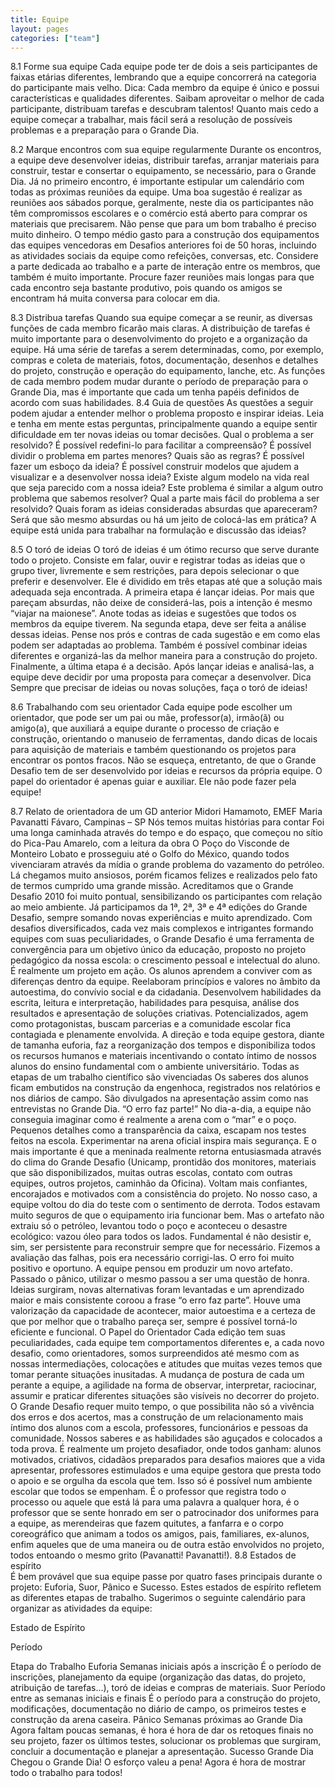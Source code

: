 ```yaml
---
title: Equipe
layout: pages
categories: ["team"]
---
```

8.1 Forme sua equipe 
	Cada equipe pode ter de dois a seis participantes de faixas etárias diferentes, lembrando que a equipe concorrerá na categoria do participante mais velho.
Dica:
	Cada membro da equipe é único e possui características e qualidades diferentes. Saibam aproveitar o melhor de cada participante, distribuam tarefas e descubram talentos! Quanto mais cedo a equipe começar a trabalhar, mais fácil será a resolução de possíveis problemas e a preparação para o Grande Dia. 

8.2 Marque encontros com sua equipe regularmente 
	Durante os encontros, a equipe deve desenvolver ideias, distribuir tarefas, arranjar materiais para construir, testar e consertar o equipamento, se necessário, para o Grande Dia. 
	Já no primeiro encontro, é importante estipular um calendário com todas as próximas reuniões da equipe. Uma boa sugestão é realizar as reuniões aos sábados porque, geralmente, neste dia os participantes não têm compromissos escolares e o comércio está aberto para comprar os materiais que precisarem. Não pense que para um bom trabalho é preciso muito dinheiro. 
	O tempo médio gasto para a construção dos equipamentos das equipes vencedoras em Desafios anteriores foi de 50 horas, incluindo as atividades sociais da equipe como refeições, conversas, etc. 
	Considere a parte dedicada ao trabalho e a parte de interação entre os membros, que também é muito importante. Procure fazer reuniões mais longas para que cada encontro seja bastante produtivo, pois quando os amigos se encontram há muita conversa para colocar em dia. 

8.3 Distribua tarefas 
	Quando sua equipe começar a se reunir, as diversas funções de cada membro ficarão mais claras. A distribuição de tarefas é muito importante para o desenvolvimento do projeto e a organização da equipe. Há uma série de tarefas a serem determinadas, como, por exemplo, compras e coleta de materiais, fotos, documentação, desenhos e detalhes do projeto, construção e operação do equipamento, lanche, etc. As funções de cada membro podem mudar durante o período de preparação para o Grande Dia, mas é importante que cada um tenha papéis definidos de acordo com suas habilidades. 
8.4 Guia de questões 
	As questões a seguir podem ajudar a entender melhor o problema proposto e inspirar ideias. Leia e tenha em mente estas perguntas, principalmente quando a equipe sentir dificuldade em ter novas ideias ou tomar decisões. 
Qual o problema a ser resolvido? 
É possível redefini-lo para facilitar a compreensão? 
É possível dividir o problema em partes menores? 
Quais são as regras? 
É possível fazer um esboço da ideia? 
É possível construir modelos que ajudem a visualizar e a desenvolver nossa ideia? 
Existe algum modelo na vida real que seja parecido com a nossa ideia? 
Este problema é similar a algum outro problema que sabemos resolver? 
Qual a parte mais fácil do problema a ser resolvido? 
Quais foram as ideias consideradas absurdas que apareceram? Será que são mesmo absurdas ou há um jeito de colocá-las em prática? 
A equipe está unida para trabalhar na formulação e discussão das ideias? 

8.5 O toró de ideias 
	O toró de ideias é um ótimo recurso que serve durante todo o projeto. Consiste em falar, ouvir e registrar todas as ideias que o grupo tiver, livremente e sem restrições, para depois selecionar o que preferir e desenvolver. Ele é dividido em três etapas até que a solução mais adequada seja encontrada.
	A primeira etapa é lançar ideias. Por mais que pareçam absurdas, não deixe de considerá-las, pois a intenção é mesmo “viajar na maionese”. Anote todas as ideias e sugestões que todos os membros da equipe tiverem. 
	Na segunda etapa, deve ser feita a análise dessas ideias. Pense nos prós e contras de cada sugestão e em como elas podem ser adaptadas ao problema. Também é possível combinar ideias diferentes e organizá-las da melhor maneira para a construção do projeto. 
	Finalmente, a última etapa é a decisão. Após lançar ideias e analisá-las, a equipe deve decidir por uma proposta para começar a desenvolver. 
Dica
	Sempre que precisar de ideias ou novas soluções, faça o toró de ideias!

8.6 Trabalhando com seu orientador 
	Cada equipe pode escolher um orientador, que pode ser um pai ou mãe, professor(a), irmão(ã) ou amigo(a), que auxiliará a equipe durante o processo de criação e construção, orientando o manuseio de ferramentas, dando dicas de locais para aquisição de materiais e também questionando os projetos para encontrar os pontos fracos. 
	Não se esqueça, entretanto, de que o Grande Desafio tem de ser desenvolvido por ideias e recursos da própria equipe. O papel do orientador é apenas guiar e auxiliar. Ele não pode fazer pela equipe! 

8.7 Relato de orientadora de um GD anterior
Midori Hamamoto, EMEF Maria Pavanatti Fávaro, Campinas – SP 
Nós temos muitas histórias para contar 
Foi uma longa caminhada através do tempo e do espaço, que começou no sítio do Pica-Pau Amarelo, com a leitura da obra O Poço do Visconde de Monteiro Lobato e prosseguiu até o Golfo do México, quando todos vivenciaram através da mídia o grande problema do vazamento do petróleo. Lá chegamos muito ansiosos, porém ficamos felizes e realizados pelo fato de termos cumprido uma grande missão. Acreditamos que o Grande Desafio 2010 foi muito pontual, sensibilizando os participantes com relação ao meio ambiente. 
Já participamos da 1ª, 2ª, 3ª e 4ª edições do Grande Desafio, sempre somando novas experiências e muito aprendizado. 
Com desafios diversificados, cada vez mais complexos e intrigantes formando equipes com suas peculiaridades, o Grande Desafio é uma ferramenta de convergência para um objetivo único da educação, proposto no projeto pedagógico da nossa escola: o crescimento pessoal e intelectual do aluno. É realmente um projeto em ação. 
Os alunos aprendem a conviver com as diferenças dentro da equipe. Reelaboram princípios e valores no âmbito da autoestima, do convívio social e da cidadania. Desenvolvem habilidades da escrita, leitura e interpretação, habilidades para pesquisa, análise dos resultados e apresentação de soluções criativas. Potencializados, agem como protagonistas, buscam parcerias e a comunidade escolar fica contagiada e plenamente envolvida. A direção e toda equipe gestora, diante de tamanha euforia, faz a reorganização dos tempos e disponibiliza todos os recursos humanos e materiais incentivando o contato íntimo de nossos alunos do ensino fundamental com o ambiente universitário. 
Todas as etapas de um trabalho científico são vivenciadas 
Os saberes dos alunos ficam embutidos na construção da engenhoca, registrados nos relatórios e nos diários de campo. São divulgados na apresentação assim como nas entrevistas no Grande Dia. 
“O erro faz parte!” 
No dia-a-dia, a equipe não conseguia imaginar como é realmente a arena com o “mar” e o poço. 
Pequenos detalhes como a transparência da caixa, escapam nos testes feitos na escola. Experimentar na arena oficial inspira mais segurança. E o mais importante é que a meninada realmente retorna entusiasmada através do clima do Grande Desafio (Unicamp, prontidão dos monitores, materiais que são disponibilizados, muitas outras escolas, contato com outras equipes, outros projetos, caminhão da Oficina). Voltam mais confiantes, encorajados e motivados com a consistência do projeto. 
No nosso caso, a equipe voltou do dia do teste com o sentimento de derrota. Todos estavam muito seguros de que o equipamento iria funcionar bem. Mas o artefato não extraiu só o petróleo, levantou todo o poço e aconteceu o desastre ecológico: vazou óleo para todos os lados. 
Fundamental é não desistir e, sim, ser persistente para reconstruir sempre que for necessário. 
Fizemos a avaliação das falhas, pois era necessário corrigi-las. O erro foi muito positivo e oportuno. A equipe pensou em produzir um novo artefato. 
Passado o pânico, utilizar o mesmo passou a ser uma questão de honra. Ideias surgiram, novas alternativas foram levantadas e um aprendizado maior e mais consistente coroou a frase “o erro faz parte”. Houve uma valorização da capacidade de acontecer, maior autoestima e a certeza de que por melhor que o trabalho pareça ser, sempre é possível torná-lo eficiente e funcional. 
O Papel do Orientador 
Cada edição tem suas peculiaridades, cada equipe tem comportamentos diferentes e, a cada novo desafio, como orientadores, somos surpreendidos até mesmo com as nossas intermediações, colocações e atitudes que muitas vezes temos que tomar perante situações inusitadas. 
A mudança de postura de cada um perante a equipe, a agilidade na forma de observar, interpretar, raciocinar, assumir e praticar diferentes situações são visíveis no decorrer do projeto. 
O Grande Desafio requer muito tempo, o que possibilita não só a vivência dos erros e dos acertos, mas a construção de um relacionamento mais íntimo dos alunos com a escola, professores, funcionários e pessoas da comunidade. Nossos saberes e as habilidades são aguçados e colocados a toda prova. É realmente um projeto desafiador, onde todos ganham: alunos motivados, criativos, cidadãos preparados para desafios maiores que a vida apresentar, professores estimulados e uma equipe gestora que presta todo o apoio e se orgulha da escola que tem. Isso só é possível num ambiente escolar que todos se empenham. É o professor que registra todo o processo ou aquele que está lá para uma palavra a qualquer hora, é o professor que se sente honrado em ser o patrocinador dos uniformes para a equipe, as merendeiras que fazem quitutes, a fanfarra e o corpo coreográfico que animam a todos os amigos, pais, familiares, ex-alunos, enfim aqueles que de uma maneira ou de outra estão envolvidos no projeto, todos entoando o mesmo grito (Pavanatti! Pavanatti!).
8.8 Estados de espírito 	
	É bem provável que sua equipe passe por quatro fases principais durante o projeto: Euforia, Suor, Pânico e Sucesso. Estes estados de espírito refletem as diferentes etapas de trabalho. Sugerimos o seguinte calendário para organizar as atividades da equipe: 


Estado de Espírito

Período

Etapa do Trabalho
Euforia
Semanas iniciais após a inscrição
É o período de inscrições, planejamento da equipe (organização das datas, do projeto, atribuição de tarefas…), toró de ideias e compras de materiais.
Suor
Período entre as semanas iniciais e finais
É o período para a construção do projeto, modificações, documentação no diário de campo, os primeiros testes e construção da arena caseira.
Pânico
Semanas próximas ao Grande Dia
Agora faltam poucas semanas, é hora é hora de dar os retoques finais no seu projeto, fazer os últimos testes, solucionar os problemas que surgiram, concluir a documentação e planejar a apresentação.
Sucesso
Grande Dia
Chegou o Grande Dia! O esforço valeu a pena! Agora é hora de mostrar todo o trabalho para todos!
